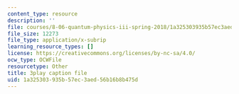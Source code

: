 ```yaml
---
content_type: resource
description: ''
file: courses/8-06-quantum-physics-iii-spring-2018/1a325303935b57ec3aed56b16b8b475d_Tcv3_Gk1Ysg.srt
file_size: 12273
file_type: application/x-subrip
learning_resource_types: []
license: https://creativecommons.org/licenses/by-nc-sa/4.0/
ocw_type: OCWFile
resourcetype: Other
title: 3play caption file
uid: 1a325303-935b-57ec-3aed-56b16b8b475d
---
```

